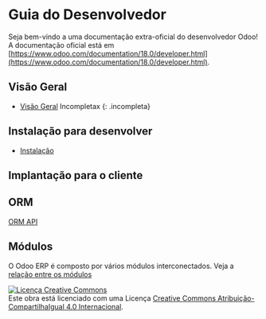 # Guia do Desenvolvedor

Seja bem-vindo a uma documentação extra-oficial do desenvolvedor Odoo! A documentação oficial está em [https://www.odoo.com/documentation/18.0/developer.html](https://www.odoo.com/documentation/18.0/developer.html).



## Visão Geral
* [Visão Geral](overview) 
Incompletax
{: .incompleta}


## Instalação para desenvolver
* [Instalação](install)
 
## Implantação para o cliente

## ORM
[ORM API](orm)

## Módulos

O Odoo ERP é composto por vários módulos interconectados. Veja a [relação entre os módulos](modules.md)


<a rel="license" href="http://creativecommons.org/licenses/by-sa/4.0/"><img alt="Licença Creative Commons" style="border-width:0" src="https://i.creativecommons.org/l/by-sa/4.0/88x31.png" /></a><br />Este obra está licenciado com uma Licença <a rel="license" href="http://creativecommons.org/licenses/by-sa/4.0/">Creative Commons Atribuição-CompartilhaIgual 4.0 Internacional</a>.
